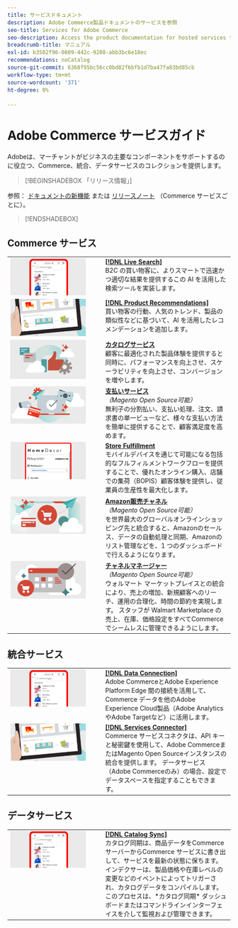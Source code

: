 ```yaml
---
title: サービスドキュメント
description: Adobe Commerce製品ドキュメントのサービスを参照
seo-title: Services for Adobe Commerce
seo-description: Access the product documentation for hosted services that help Adobe Commerce and Magento Open Source merchants support key components of their business.
breadcrumb-title: マニュアル
exl-id: b3502f96-0809-442c-9208-abb3bc6e18ec
recommendations: noCatalog
source-git-commit: 6368f95bc56cc0bd82f6bfb1d7ba47fa83bd85cb
workflow-type: tm+mt
source-wordcount: '371'
ht-degree: 0%

---
```


# Adobe Commerce サービスガイド

Adobeは、マーチャントがビジネスの主要なコンポーネントをサポートするのに役立つ、Commerce、統合、データサービスのコレクションを提供します。

>[!BEGINSHADEBOX 「リリース情報」]

参照： [ドキュメントの新機能](whats-new.md) または [リリースノート](release-notes-all.md) （Commerce サービスごとに）。

>[!ENDSHADEBOX]

## Commerce サービス

<table>
<tr>
  <td valign="top" width="200">
      <img alt="[!DNL Live Search]" src="assets/live-search.png" width="170px"/></td>
   <td valign="top"><a href="https://experienceleague.adobe.com/docs/commerce-merchant-services/live-search/overview.html"><strong>[!DNL Live Search]</strong></a>  
    <div>B2C の買い物客に、よりスマートで迅速かつ適切な結果を提供するこの AI を活用した検索ツールを実装します。</div>
  </td>
   </tr>
<tr>
   <td valign="top" width="200">
       <img alt="[!UICONTROL Product Recommendations]" src="assets/product-recs.png" width="170px"/></td>
   <td valign="top">
   <a href="https://experienceleague.adobe.com/docs/commerce-merchant-services/product-recommendations/overview.html"><strong>[!DNL Product Recommendations]</strong></a>
    <div>買い物客の行動、人気のトレンド、製品の類似性などに基づいて、AI を活用したレコメンデーションを追加します。</div>
  </td>
   </tr>
<tr>
    <td valign="top" width="200px">
       <img alt="カタログサービス" src="assets/catalog-service.png" width="170px"></td>
   <td valign="top"><a href="https://experienceleague.adobe.com/docs/commerce-merchant-services/catalog-service/guide-overview.html"> <strong>カタログサービス</strong></a> <br>
    <div>顧客に最適化された製品体験を提供すると同時に、パフォーマンスを向上させ、スケーラビリティを向上させ、コンバージョンを増やします。</div>
  </td>
   </tr>
<tr>
  <td valign="top" width="200px">
    <img alt="支払いサービス" src="assets/payment-services.png" width="170px"/></td>
   <td valign="top"><a href="https://experienceleague.adobe.com/docs/commerce-merchant-services/payment-services/guide-overview.html"><strong>支払いサービス</strong></a>  <br><em>（Magento Open Source可能）</em>
    <div>無利子の分割払い、支払い処理、注文、請求書の単一ビューなど、様々な支払い方法を簡単に提供することで、顧客満足度を高めます。</div>
  </td>
    </tr>
<tr>
    <td valign="top" width="200px">
       <img alt="Store Fulfillment" src="assets/store-fulfillment-landing-graphic.png" width="170px"/></td>
   <td valign="top"><a href="https://experienceleague.adobe.com/docs/commerce-merchant-services/store-fulfillment/guide-overview.html"> <strong>Store Fulfillment</strong></a></br>
    <div>モバイルデバイスを通じて可能になる包括的なフルフィルメントワークフローを提供することで、優れたオンライン購入、店舗での集荷（BOPIS）顧客体験を提供し、従業員の生産性を最大化します。</div>
  </td>
   </tr>
<tr>
    <td valign="top" width="200px">
       <img alt="AmazonSales Channel" src="assets/amazon-channel.png" width="170px"></td>
   <td valign="top"><a href="https://experienceleague.adobe.com/docs/commerce-channels/amazon/guide-overview.html"> <strong>Amazon販売チャネル</strong></a> <br><em>（Magento Open Source可能）</em>
    <div>を世界最大のグローバルオンラインショッピング先と統合すると、Amazonのセールス、データの自動処理と同期、Amazonのリスト管理などを、1 つのダッシュボードで行えるようになります。</div>
  </td>
   </tr>
<tr>
    <td valign="top">
       <img alt="[!DNL Channel Manager]" src="assets/channel-manager.png" width="170px"></td>
   <td valign="top"><a href="https://experienceleague.adobe.com/docs/commerce-channels/channel-manager/guide-overview.html"> <strong>チャネルマネージャー</strong></a> <br><em>（Magento Open Source可能）</em>
    <div>ウォルマート マーケットプレイスとの統合により、売上の増加、新規顧客へのリーチ、運用の合理化、時間の節約を実現します。 スタッフが Walmart Marketplace の売上、在庫、価格設定をすべてCommerceでシームレスに管理できるようにします。</div>
  </td>
   </tr>
</table>

## 統合サービス

<table>
<tr>
  <td valign="top" width="200">
      <img alt="[!DNL Data Connection]" src="assets/live-search.png" width="170px"/></td>
   <td valign="top"><a href="https://experienceleague.adobe.com/docs/commerce-merchant-services/data-connection/overview.html"><strong>[!DNL Data Connection]</strong></a>  
    <div>Adobe CommerceとAdobe Experience Platform Edge 間の接続を活用して、Commerce データを他のAdobe Experience Cloud製品（Adobe AnalyticsやAdobe Targetなど）に活用します。</div>
  </td>
   </tr>
<tr>
   <td valign="top" width="200">
       <img alt="[!UICONTROL Services Connector]" src="assets/product-recs.png" width="170px"/></td>
   <td valign="top">
   <a href="https://experienceleague.adobe.com/docs/commerce-merchant-services/user-guides/integration-services/saas.html"><strong>[!DNL Services Connector]</strong></a>
    <div>Commerce サービスコネクタは、API キーと秘密鍵を使用して、Adobe CommerceまたはMagento Open Sourceインスタンスの統合を提供します。 データサービス （Adobe Commerceのみ）の場合、設定でデータスペースを指定することもできます。</div>
  </td>
   </tr>
</table>

## データサービス

<table>
<tr>
   <td valign="top" width="200">
      <img alt="[!DNL Catalog Sync]" src="assets/live-search.png" width="170px"/></td>
   <td valign="top"><a href="https://experienceleague.adobe.com/docs/commerce-merchant-services/user-guides/data-services/catalog-sync.html"><strong>[!DNL Catalog Sync]</strong></a>  
    <div>カタログ同期は、商品データをCommerce サーバーからCommerce サービスに書き出して、サービスを最新の状態に保ちます。 インデクサーは、製品価格や在庫レベルの変更などのイベントによってトリガーされ、カタログデータをコンパイルします。 このプロセスは、*カタログ同期* ダッシュボードまたはコマンドラインインターフェイスを介して監視および管理できます。</div>
  </td>
</tr>
</table>
